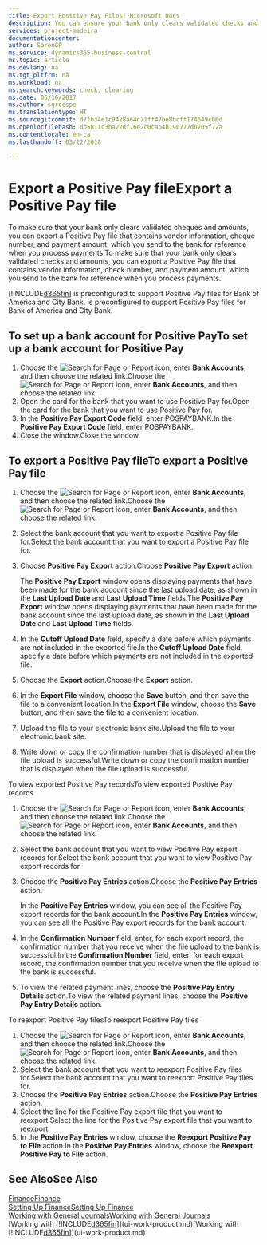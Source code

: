 ```yaml
---
title: Export Positive Pay Files| Microsoft Docs
description: You can ensure your bank only clears validated checks and amounts by exporting a Positive Pay file that contains vendor and payment information.
services: project-madeira
documentationcenter: 
author: SorenGP
ms.service: dynamics365-business-central
ms.topic: article
ms.devlang: na
ms.tgt_pltfrm: na
ms.workload: na
ms.search.keywords: check, clearing
ms.date: 06/16/2017
ms.author: sgroespe
ms.translationtype: HT
ms.sourcegitcommit: d7fb34e1c9428a64c71ff47be8bcff174649c00d
ms.openlocfilehash: db5811c3ba22df76e2c0cab4b190777d0705f72a
ms.contentlocale: en-ca
ms.lasthandoff: 03/22/2018

---
```

# <a name="export-a-positive-pay-file"></a><span data-ttu-id="483ef-103">Export a Positive Pay file</span><span class="sxs-lookup"><span data-stu-id="483ef-103">Export a Positive Pay file</span></span>
<span data-ttu-id="483ef-104">To make sure that your bank only clears validated cheques and amounts, you can export a Positive Pay file that contains vendor information, cheque number, and payment amount, which you send to the bank for reference when you process payments.</span><span class="sxs-lookup"><span data-stu-id="483ef-104">To make sure that your bank only clears validated checks and amounts, you can export a Positive Pay file that contains vendor information, check number, and payment amount, which you send to the bank for reference when you process payments.</span></span>

[!INCLUDE[d365fin](includes/d365fin_md.md)]<span data-ttu-id="483ef-105"> is preconfigured to support Positive Pay files for Bank of America and City Bank.</span><span class="sxs-lookup"><span data-stu-id="483ef-105"> is preconfigured to support Positive Pay files for Bank of America and City Bank.</span></span>

## <a name="to-set-up-a-bank-account-for-positive-pay"></a><span data-ttu-id="483ef-106">To set up a bank account for Positive Pay</span><span class="sxs-lookup"><span data-stu-id="483ef-106">To set up a bank account for Positive Pay</span></span>
1. <span data-ttu-id="483ef-107">Choose the ![Search for Page or Report](media/ui-search/search_small.png "Search for Page or Report icon") icon, enter **Bank Accounts**, and then choose the related link.</span><span class="sxs-lookup"><span data-stu-id="483ef-107">Choose the ![Search for Page or Report](media/ui-search/search_small.png "Search for Page or Report icon") icon, enter **Bank Accounts**, and then choose the related link.</span></span>
2. <span data-ttu-id="483ef-108">Open the card for the bank that you want to use Positive Pay for.</span><span class="sxs-lookup"><span data-stu-id="483ef-108">Open the card for the bank that you want to use Positive Pay for.</span></span>
3. <span data-ttu-id="483ef-109">In the **Positive Pay Export Code** field, enter POSPAYBANK.</span><span class="sxs-lookup"><span data-stu-id="483ef-109">In the **Positive Pay Export Code** field, enter POSPAYBANK.</span></span>
4. <span data-ttu-id="483ef-110">Close the window.</span><span class="sxs-lookup"><span data-stu-id="483ef-110">Close the window.</span></span>

## <a name="to-export-a-positive-pay-file"></a><span data-ttu-id="483ef-111">To export a Positive Pay file</span><span class="sxs-lookup"><span data-stu-id="483ef-111">To export a Positive Pay file</span></span>
1. <span data-ttu-id="483ef-112">Choose the ![Search for Page or Report](media/ui-search/search_small.png "Search for Page or Report icon") icon, enter **Bank Accounts**, and then choose the related link.</span><span class="sxs-lookup"><span data-stu-id="483ef-112">Choose the ![Search for Page or Report](media/ui-search/search_small.png "Search for Page or Report icon") icon, enter **Bank Accounts**, and then choose the related link.</span></span>
2. <span data-ttu-id="483ef-113">Select the bank account that you want to export a Positive Pay file for.</span><span class="sxs-lookup"><span data-stu-id="483ef-113">Select the bank account that you want to export a Positive Pay file for.</span></span>
3. <span data-ttu-id="483ef-114">Choose **Positive Pay Export** action.</span><span class="sxs-lookup"><span data-stu-id="483ef-114">Choose **Positive Pay Export** action.</span></span>

    <span data-ttu-id="483ef-115">The **Positive Pay Export** window opens displaying payments that have been made for the bank account since the last upload date, as shown in the **Last Upload Date** and **Last Upload Time** fields.</span><span class="sxs-lookup"><span data-stu-id="483ef-115">The **Positive Pay Export** window opens displaying payments that have been made for the bank account since the last upload date, as shown in the **Last Upload Date** and **Last Upload Time** fields.</span></span>
4. <span data-ttu-id="483ef-116">In the **Cutoff Upload Date** field, specify a date before which payments are not included in the exported file.</span><span class="sxs-lookup"><span data-stu-id="483ef-116">In the **Cutoff Upload Date** field, specify a date before which payments are not included in the exported file.</span></span>
5. <span data-ttu-id="483ef-117">Choose the **Export** action.</span><span class="sxs-lookup"><span data-stu-id="483ef-117">Choose the **Export** action.</span></span>
6. <span data-ttu-id="483ef-118">In the **Export File** window, choose the **Save** button, and then save the file to a convenient location.</span><span class="sxs-lookup"><span data-stu-id="483ef-118">In the **Export File** window, choose the **Save** button, and then save the file to a convenient location.</span></span>
7. <span data-ttu-id="483ef-119">Upload the file to your electronic bank site.</span><span class="sxs-lookup"><span data-stu-id="483ef-119">Upload the file to your electronic bank site.</span></span>
8. <span data-ttu-id="483ef-120">Write down or copy the confirmation number that is displayed when the file upload is successful.</span><span class="sxs-lookup"><span data-stu-id="483ef-120">Write down or copy the confirmation number that is displayed when the file upload is successful.</span></span>

<span data-ttu-id="483ef-121">To view exported Positive Pay records</span><span class="sxs-lookup"><span data-stu-id="483ef-121">To view exported Positive Pay records</span></span>

1. <span data-ttu-id="483ef-122">Choose the ![Search for Page or Report](media/ui-search/search_small.png "Search for Page or Report icon") icon, enter **Bank Accounts**, and then choose the related link.</span><span class="sxs-lookup"><span data-stu-id="483ef-122">Choose the ![Search for Page or Report](media/ui-search/search_small.png "Search for Page or Report icon") icon, enter **Bank Accounts**, and then choose the related link.</span></span>
2. <span data-ttu-id="483ef-123">Select the bank account that you want to view Positive Pay export records for.</span><span class="sxs-lookup"><span data-stu-id="483ef-123">Select the bank account that you want to view Positive Pay export records for.</span></span>
3. <span data-ttu-id="483ef-124">Choose the **Positive Pay Entries** action.</span><span class="sxs-lookup"><span data-stu-id="483ef-124">Choose the **Positive Pay Entries** action.</span></span>

    <span data-ttu-id="483ef-125">In the **Positive Pay Entries** window, you can see all the Positive Pay export records for the bank account.</span><span class="sxs-lookup"><span data-stu-id="483ef-125">In the **Positive Pay Entries** window, you can see all the Positive Pay export records for the bank account.</span></span>
4. <span data-ttu-id="483ef-126">In the **Confirmation Number** field, enter, for each export record, the confirmation number that you receive when the file upload to the bank is successful.</span><span class="sxs-lookup"><span data-stu-id="483ef-126">In the **Confirmation Number** field, enter, for each export record, the confirmation number that you receive when the file upload to the bank is successful.</span></span>
5. <span data-ttu-id="483ef-127">To view the related payment lines, choose the **Positive Pay Entry Details** action.</span><span class="sxs-lookup"><span data-stu-id="483ef-127">To view the related payment lines, choose the **Positive Pay Entry Details** action.</span></span>

<span data-ttu-id="483ef-128">To reexport Positive Pay files</span><span class="sxs-lookup"><span data-stu-id="483ef-128">To reexport Positive Pay files</span></span>

1. <span data-ttu-id="483ef-129">Choose the ![Search for Page or Report](media/ui-search/search_small.png "Search for Page or Report icon") icon, enter **Bank Accounts**, and then choose the related link.</span><span class="sxs-lookup"><span data-stu-id="483ef-129">Choose the ![Search for Page or Report](media/ui-search/search_small.png "Search for Page or Report icon") icon, enter **Bank Accounts**, and then choose the related link.</span></span>
2. <span data-ttu-id="483ef-130">Select the bank account that you want to reexport Positive Pay files for.</span><span class="sxs-lookup"><span data-stu-id="483ef-130">Select the bank account that you want to reexport Positive Pay files for.</span></span>
3. <span data-ttu-id="483ef-131">Choose the **Positive Pay Entries** action.</span><span class="sxs-lookup"><span data-stu-id="483ef-131">Choose the **Positive Pay Entries** action.</span></span>
4. <span data-ttu-id="483ef-132">Select the line for the Positive Pay export file that you want to reexport.</span><span class="sxs-lookup"><span data-stu-id="483ef-132">Select the line for the Positive Pay export file that you want to reexport.</span></span>
5. <span data-ttu-id="483ef-133">In the **Positive Pay Entries** window, choose the **Reexport Positive Pay to File** action.</span><span class="sxs-lookup"><span data-stu-id="483ef-133">In the **Positive Pay Entries** window, choose the **Reexport Positive Pay to File** action.</span></span>

## <a name="see-also"></a><span data-ttu-id="483ef-134">See Also</span><span class="sxs-lookup"><span data-stu-id="483ef-134">See Also</span></span>
[<span data-ttu-id="483ef-135">Finance</span><span class="sxs-lookup"><span data-stu-id="483ef-135">Finance</span></span>](finance.md)  
[<span data-ttu-id="483ef-136">Setting Up Finance</span><span class="sxs-lookup"><span data-stu-id="483ef-136">Setting Up Finance</span></span>](finance-setup-finance.md)  
[<span data-ttu-id="483ef-137">Working with General Journals</span><span class="sxs-lookup"><span data-stu-id="483ef-137">Working with General Journals</span></span>](ui-work-general-journals.md)  
<span data-ttu-id="483ef-138">[Working with [!INCLUDE[d365fin](includes/d365fin_md.md)]](ui-work-product.md)</span><span class="sxs-lookup"><span data-stu-id="483ef-138">[Working with [!INCLUDE[d365fin](includes/d365fin_md.md)]](ui-work-product.md)</span></span>

